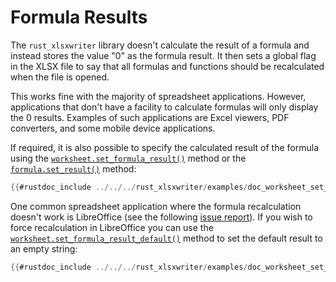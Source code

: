 # Formula Results

The `rust_xlsxwriter` library doesn't calculate the result of a formula and
instead stores the value "0" as the formula result. It then sets a global flag
in the XLSX file to say that all formulas and functions should be recalculated
when the file is opened.

This works fine with the majority of spreadsheet applications. However,
applications that don't have a facility to calculate formulas will only display
the 0 results. Examples of such applications are Excel viewers, PDF converters,
and some mobile device applications.

If required, it is also possible to specify the calculated result of the
formula using the [`worksheet.set_formula_result()`] method or the [`formula.set_result()`] method:

```rust
{{#rustdoc_include ../../../rust_xlsxwriter/examples/doc_worksheet_set_formula_result.rs:18:24}}
```

One common spreadsheet application where the formula recalculation doesn't work
is LibreOffice (see the following [issue report]). If you wish to force
recalculation in LibreOffice you can use the
[`worksheet.set_formula_result_default()`] method to set the default result to
an empty string:


```rust
{{#rustdoc_include ../../../rust_xlsxwriter/examples/doc_worksheet_set_formula_result_default.rs:17}}
```

[`formula.set_result()`]: https://docs.rs/rust_xlsxwriter/latest/rust_xlsxwriter/struct.Formula.html#method.set_result
[`worksheet.set_formula_result()`]: https://docs.rs/rust_xlsxwriter/latest/rust_xlsxwriter/struct.Worksheet.html#method.set_formula_result
[`worksheet.set_formula_result_default()`]: https://docs.rs/rust_xlsxwriter/latest/rust_xlsxwriter/struct.Worksheet.html#method.set_formula_result_default
[issue report]: https://bugs.documentfoundation.org/show_bug.cgi?id=144819